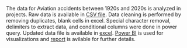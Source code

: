 The data for Aviation accidents between 1920s and 2020s is analyzed in projects. 
Raw data is available in [CSV file](https://github.com/rsgilltc/Aviation-Accidents/blob/main/aviation-accident-data-2023-05-16.csv).
Data cleaning is performed by removing duplicates, blank cells in excel.
Special character removal, delimiters to extract data, and conditional columns were done in power query.
Updated data file is available in [excel](https://github.com/rsgilltc/Aviation-Accidents/blob/main/aviation-accident-data-2023-05-16-RG-For%20PQ.xlsx).
[Power BI](https://github.com/rsgilltc/Aviation-Accidents/blob/main/Global%20Aircraft%20Accidents.pdf) is used for visualizations
and [report](https://github.com/rsgilltc/Aviation-Accidents/blob/main/Aviation%20Accidents%20Data%20Analysis%20Report.pdf) is avilable for further details.
